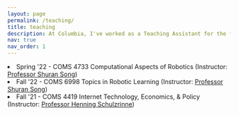 ```yaml
---
layout: page
permalink: /teaching/
title: teaching
description: At Columbia, I've worked as a Teaching Assistant for the following courses
nav: true
nav_order: 1
---
```


<li>Spring '22 - COMS 4733 Computational Aspects of Robotics (Instructor: <a href='https://www.cs.columbia.edu/~shurans/'>Professor Shuran Song</a>)</li>
<li>Fall '22 - COMS 6998 Topics in Robotic Learning (Instructor: <a href='https://www.cs.columbia.edu/~shurans/'>Professor Shuran Song</a>)</li>
<li>Fall '21 - COMS 4419 Internet Technology, Economics, & Policy (Instructor: <a href='https://www.cs.columbia.edu/~hgs/'>Professor Henning Schulzrinne</a>)</li>
